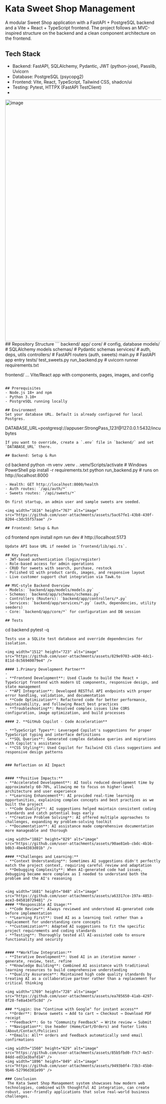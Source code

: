 # Kata Sweet Shop Management 


A modular Sweet Shop application with a FastAPI + PostgreSQL backend and a Vite + React + TypeScript frontend. The project follows an MVC-inspired structure on the backend and a clean component architecture on the frontend.

## Tech Stack
- Backend: FastAPI, SQLAlchemy, Pydantic, JWT (python-jose), Passlib, Uvicorn
- Database: PostgreSQL (psycopg2)
- Frontend: Vite, React, TypeScript, Tailwind CSS, shadcn/ui
- Testing: Pytest, HTTPX (FastAPI TestClient)
- 
<img width="786" height="777" alt="image" src="https://github.com/user-attachments/assets/b55a205c-67a4-44d7-a0e2-2e3dcbee8238" />
## Repository Structure
```
backend/
  app/
    core/         # config, database
    models/       # SQLAlchemy models
    schemas/      # Pydantic schemas
    services/     # auth, deps, utils
    controllers/  # FastAPI routers (auth, sweets)
    main.py       # FastAPI app entry
  tests/
    test_sweets.py
  run_backend.py  # uvicorn runner
  requirements.txt

frontend/
  ... Vite/React app with components, pages, images, and config
```

## Prerequisites
- Node.js 18+ and npm
- Python 3.10+
- PostgreSQL running locally

## Environment
Set your database URL. Default is already configured for local Postgres.
```
DATABASE_URL=postgresql://appuser:StrongPass_123!@127.0.0.1:5432/incubytes
```
If you want to override, create a `.env` file in `backend/` and set `DATABASE_URL` there.

## Backend: Setup & Run
```
cd backend
python -m venv .venv
. .venv/Scripts/activate   # Windows PowerShell
pip install -r requirements.txt
python run_backend.py      # runs on http://localhost:8000
```
- Health: GET http://localhost:8000/health
- Auth routes: `/api/auth/*`
- Sweets routes: `/api/sweets/*`

On first startup, an admin user and sample sweets are seeded.

<img width="1616" height="767" alt="image" src="https://github.com/user-attachments/assets/5ac67fe1-43b8-430f-8204-c3dc55f57aae" />

## Frontend: Setup & Run
```
cd frontend
npm install
npm run dev                 # http://localhost:5173
```
Update API base URL if needed in `frontend/lib/api.ts`.

## Key Features
- JWT-based authentication (login/register)
- Role-based access for admin operations
- CRUD for sweets with search, purchase, restock
- Polished UI with product cards, images, and responsive layout
- Live customer support chat integration via Tawk.to

## MVC-style Backend Overview
- Models: `backend/app/models/models.py`
- Schemas: `backend/app/schemas/schemas.py`
- Controllers (Routers): `backend/app/controllers/*.py`
- Services: `backend/app/services/*.py` (auth, dependencies, utility seeders)
- Core: `backend/app/core/*` for configuration and DB session

## Tests
```
cd backend
pytest -q
```
Tests use a SQLite test database and override dependencies for isolation.

<img width="1512" height="723" alt="image" src="https://github.com/user-attachments/assets/829e9703-a430-4dc1-811d-8c56940079e4" />

#### 1.Primary Development Partner**
-
- **Frontend Development**: Used Claude to build the React + TypeScript frontend with modern UI components, responsive design, and state management
- **API Integration**: Developed RESTful API endpoints with proper error handling, validation, and documentation
- **Code Optimization**: Refactored code for better performance, maintainability, and following React best practices
- **Troubleshooting**: Resolved complex issues like CORS configuration, image optimization, and build processes

#### 2. **GitHub Copilot - Code Acceleration**

- **TypeScript Types**: Leveraged Copilot's suggestions for proper TypeScript typing and interface definitions
- **SQL Queries**: Generated complex database queries and migrations with Copilot's assistance
- **CSS Styling**: Used Copilot for Tailwind CSS class suggestions and responsive design patterns


### Reflection on AI Impact


#### **Positive Impacts:**
- **Accelerated Development**: AI tools reduced development time by approximately 60-70%, allowing me to focus on higher-level architecture and user experience
- **Learning Enhancement**: AI provided real-time learning opportunities, explaining complex concepts and best practices as we built the project
- **Code Quality**: AI suggestions helped maintain consistent coding standards and catch potential bugs early
- **Creative Problem Solving**: AI offered multiple approaches to challenges, expanding my problem-solving toolkit
- **Documentation**: AI assistance made comprehensive documentation more manageable and thorough

<img width="1882" height="829" alt="image" src="https://github.com/user-attachments/assets/90ae81eb-cbdc-4b16-b0b3-4be4d383d01b" />

#### **Challenges and Learning:**
- **Context Understanding**: Sometimes AI suggestions didn't perfectly match the project context, requiring careful review and adaptation
- **Debugging Complexity**: When AI-generated code had issues, debugging became more complex as I needed to understand both the problem and the AI's reasoning


<img width="1681" height="848" alt="image" src="https://github.com/user-attachments/assets/a63317ce-197a-4853-ace3-045810729481" />
#### **Responsible AI Usage:**
- **Code Review**: Always reviewed and understood AI-generated code before implementation
- **Learning First**: Used AI as a learning tool rather than a replacement for understanding core concepts
- **Customization**: Adapted AI suggestions to fit the specific project requirements and coding standards
- **Testing**: Thoroughly tested all AI-assisted code to ensure functionality and security


#### **Workflow Integration:**
- **Iterative Development**: Used AI in an iterative manner - generate, review, test, refine
- **Knowledge Building**: Combined AI assistance with traditional learning resources to build comprehensive understanding
- **Quality Assurance**: Maintained high code quality standards by treating AI as a collaborative partner rather than a replacement for critical thinking

<img width="1769" height="728" alt="image" src="https://github.com/user-attachments/assets/ea785650-41ab-4297-8f28-fe8a434f5c8d" />

### **Login: Use "Continue with Google" for instant access**
- **Order**: Browse sweets → Add to cart → Checkout → Download PDF receipt
- **Feedback**: Go to "Community Feedback" → Write review → Submit
- **Navigation**: Use header (Home/Cart/Orders) and footer links (About/Contact/Policies)
- **Emails: All** orders and feedback automatically send email confirmations

<img width="1560" height="629" alt="image" src="https://github.com/user-attachments/assets/85b5fbd0-f7c7-4e57-84dd-ed31e3bafd14" />
<img width="1896" height="849" alt="image" src="https://github.com/user-attachments/assets/9493b0f4-73b3-45b0-9b46-52796d381e99" />

### Conclusion
 The Kata Sweet Shop Management system showcases how modern web technologies, combined with thoughtful AI integration, can create robust, user-friendly applications that solve real-world business challenges.




